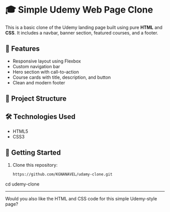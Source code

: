 # 🎓 Simple Udemy Web Page Clone

This is a basic clone of the Udemy landing page built using pure **HTML** and **CSS**. It includes a navbar, banner section, featured courses, and a footer.

## 🌟 Features

- Responsive layout using Flexbox
- Custom navigation bar
- Hero section with call-to-action
- Course cards with title, description, and button
- Clean and modern footer

## 📁 Project Structure



## 🛠️ Technologies Used

- HTML5
- CSS3

## 🚀 Getting Started

1. Clone this repository:
   ```bash
   https://github.com/KGNANAVEL/udamy-clone.git
cd udemy-clone

---

Would you also like the HTML and CSS code for this simple Udemy-style page?
